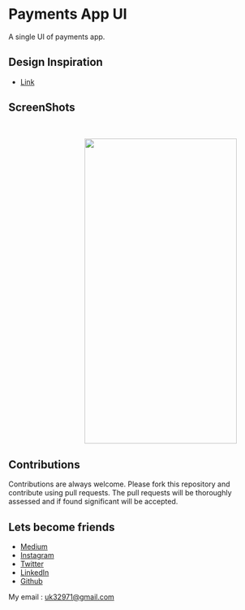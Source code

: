 # Payments App UI
  A single UI of payments app.
  
## Design Inspiration
- [Link](https://www.instagram.com/p/B4pUQ4NnyJX/?igshid=r48y1292an70)

## ScreenShots

<br>

<img height=600 width=300 src="https://github.com/usman18/Flutter-UI-Kit/blob/master/%234_payments_app_ui/Screenshots/paymennts1.jpg"
 hspace=150/>
 
## Contributions
Contributions are always welcome. Please fork this repository and contribute using pull requests. The pull requests will be thoroughly assessed and if found significant will be accepted.

## Lets become friends
- [Medium](https://medium.com/@usman18)
- [Instagram](https://www.instagram.com/usman__khan18)
- [Twitter](https://www.twitter.com/khan_usman_18)
- [LinkedIn](https://www.linkedin.com/in/usman-khan-7b04b1138)
- [Github](https://github.com/usman18)

My email : uk32971@gmail.com
